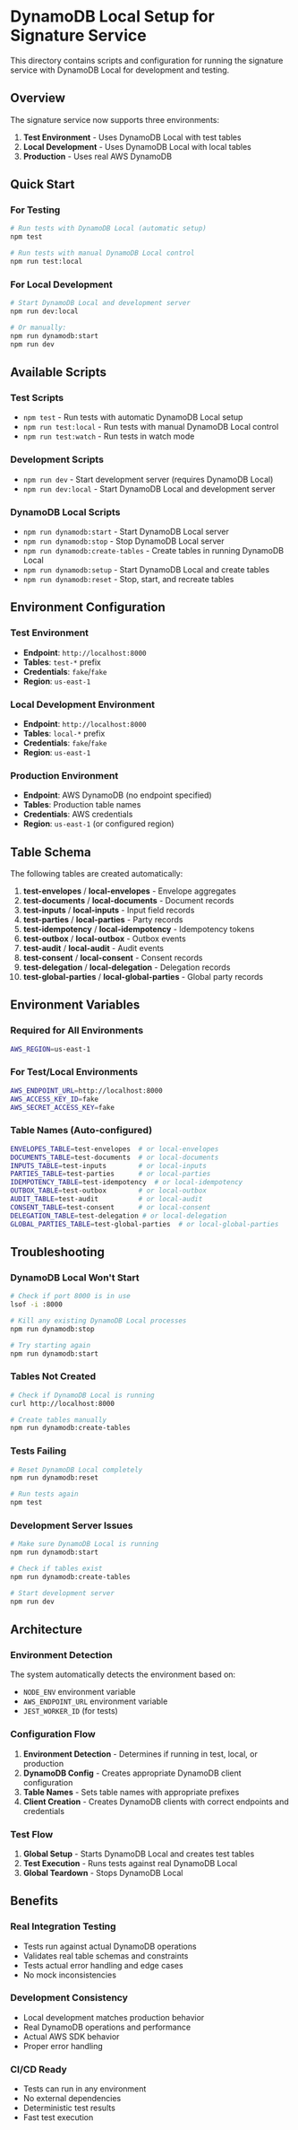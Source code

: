 # DynamoDB Local Setup for Signature Service

This directory contains scripts and configuration for running the signature service with DynamoDB Local for development and testing.

## Overview

The signature service now supports three environments:

1. **Test Environment** - Uses DynamoDB Local with test tables
2. **Local Development** - Uses DynamoDB Local with local tables  
3. **Production** - Uses real AWS DynamoDB

## Quick Start

### For Testing
```bash
# Run tests with DynamoDB Local (automatic setup)
npm test

# Run tests with manual DynamoDB Local control
npm run test:local
```

### For Local Development
```bash
# Start DynamoDB Local and development server
npm run dev:local

# Or manually:
npm run dynamodb:start
npm run dev
```

## Available Scripts

### Test Scripts
- `npm test` - Run tests with automatic DynamoDB Local setup
- `npm run test:local` - Run tests with manual DynamoDB Local control
- `npm run test:watch` - Run tests in watch mode

### Development Scripts
- `npm run dev` - Start development server (requires DynamoDB Local)
- `npm run dev:local` - Start DynamoDB Local and development server

### DynamoDB Local Scripts
- `npm run dynamodb:start` - Start DynamoDB Local server
- `npm run dynamodb:stop` - Stop DynamoDB Local server
- `npm run dynamodb:create-tables` - Create tables in running DynamoDB Local
- `npm run dynamodb:setup` - Start DynamoDB Local and create tables
- `npm run dynamodb:reset` - Stop, start, and recreate tables

## Environment Configuration

### Test Environment
- **Endpoint**: `http://localhost:8000`
- **Tables**: `test-*` prefix
- **Credentials**: `fake`/`fake`
- **Region**: `us-east-1`

### Local Development Environment
- **Endpoint**: `http://localhost:8000`
- **Tables**: `local-*` prefix
- **Credentials**: `fake`/`fake`
- **Region**: `us-east-1`

### Production Environment
- **Endpoint**: AWS DynamoDB (no endpoint specified)
- **Tables**: Production table names
- **Credentials**: AWS credentials
- **Region**: `us-east-1` (or configured region)

## Table Schema

The following tables are created automatically:

1. **test-envelopes** / **local-envelopes** - Envelope aggregates
2. **test-documents** / **local-documents** - Document records
3. **test-inputs** / **local-inputs** - Input field records
4. **test-parties** / **local-parties** - Party records
5. **test-idempotency** / **local-idempotency** - Idempotency tokens
6. **test-outbox** / **local-outbox** - Outbox events
7. **test-audit** / **local-audit** - Audit events
8. **test-consent** / **local-consent** - Consent records
9. **test-delegation** / **local-delegation** - Delegation records
10. **test-global-parties** / **local-global-parties** - Global party records

## Environment Variables

### Required for All Environments
```bash
AWS_REGION=us-east-1
```

### For Test/Local Environments
```bash
AWS_ENDPOINT_URL=http://localhost:8000
AWS_ACCESS_KEY_ID=fake
AWS_SECRET_ACCESS_KEY=fake
```

### Table Names (Auto-configured)
```bash
ENVELOPES_TABLE=test-envelopes  # or local-envelopes
DOCUMENTS_TABLE=test-documents  # or local-documents
INPUTS_TABLE=test-inputs        # or local-inputs
PARTIES_TABLE=test-parties      # or local-parties
IDEMPOTENCY_TABLE=test-idempotency  # or local-idempotency
OUTBOX_TABLE=test-outbox        # or local-outbox
AUDIT_TABLE=test-audit          # or local-audit
CONSENT_TABLE=test-consent      # or local-consent
DELEGATION_TABLE=test-delegation # or local-delegation
GLOBAL_PARTIES_TABLE=test-global-parties  # or local-global-parties
```

## Troubleshooting

### DynamoDB Local Won't Start
```bash
# Check if port 8000 is in use
lsof -i :8000

# Kill any existing DynamoDB Local processes
npm run dynamodb:stop

# Try starting again
npm run dynamodb:start
```

### Tables Not Created
```bash
# Check if DynamoDB Local is running
curl http://localhost:8000

# Create tables manually
npm run dynamodb:create-tables
```

### Tests Failing
```bash
# Reset DynamoDB Local completely
npm run dynamodb:reset

# Run tests again
npm test
```

### Development Server Issues
```bash
# Make sure DynamoDB Local is running
npm run dynamodb:start

# Check if tables exist
npm run dynamodb:create-tables

# Start development server
npm run dev
```

## Architecture

### Environment Detection
The system automatically detects the environment based on:
- `NODE_ENV` environment variable
- `AWS_ENDPOINT_URL` environment variable
- `JEST_WORKER_ID` (for tests)

### Configuration Flow
1. **Environment Detection** - Determines if running in test, local, or production
2. **DynamoDB Config** - Creates appropriate DynamoDB client configuration
3. **Table Names** - Sets table names with appropriate prefixes
4. **Client Creation** - Creates DynamoDB clients with correct endpoints and credentials

### Test Flow
1. **Global Setup** - Starts DynamoDB Local and creates test tables
2. **Test Execution** - Runs tests against real DynamoDB Local
3. **Global Teardown** - Stops DynamoDB Local

## Benefits

### Real Integration Testing
- Tests run against actual DynamoDB operations
- Validates real table schemas and constraints
- Tests actual error handling and edge cases
- No mock inconsistencies

### Development Consistency
- Local development matches production behavior
- Real DynamoDB operations and performance
- Actual AWS SDK behavior
- Proper error handling

### CI/CD Ready
- Tests can run in any environment
- No external dependencies
- Deterministic test results
- Fast test execution
